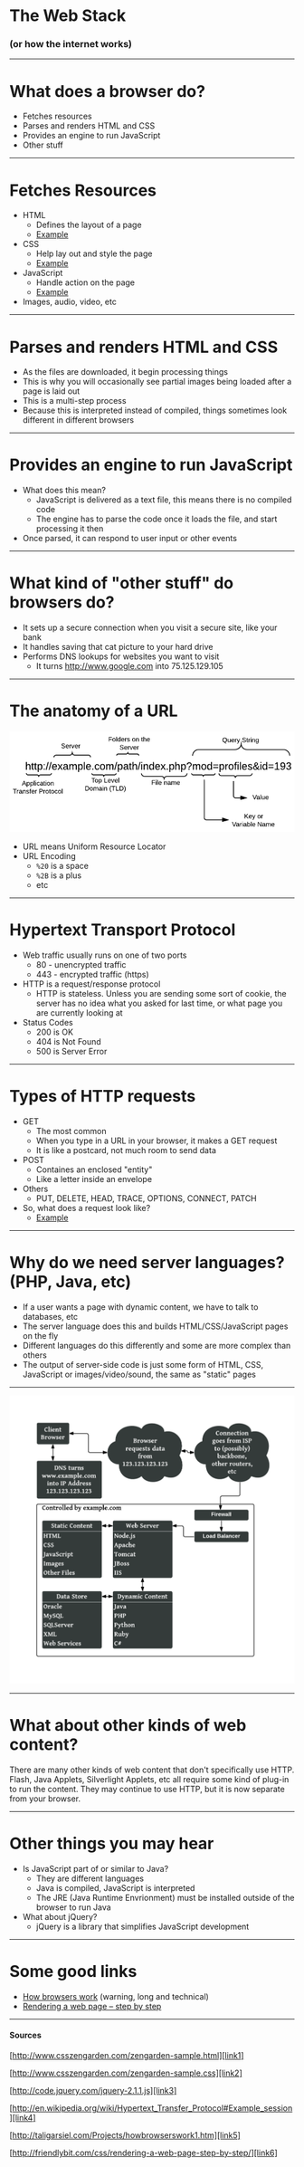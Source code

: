 # The Web Stack
### (or how the internet works)

---

# What does a browser do?

* Fetches resources
* Parses and renders HTML and CSS
* Provides an engine to run JavaScript
* Other stuff

---

# Fetches Resources

* HTML
	* Defines the layout of a page
	* [Example][link1]
* CSS
	* Help lay out and style the page
	* [Example][link2]
* JavaScript
	* Handle action on the page
	* [Example][link3]
* Images, audio, video, etc

---

# Parses and renders HTML and CSS

* As the files are downloaded, it begin processing things
* This is why you will occasionally see partial images being loaded after a page is laid out
* This is a multi-step process
* Because this is interpreted instead of compiled, things sometimes look different in different browsers

---

# Provides an engine to run JavaScript

* What does this mean?
	* JavaScript is delivered as a text file, this means there is no compiled code
	* The engine has to parse the code once it loads the file, and start processing it then
* Once parsed, it can respond to user input or other events

---

# What kind of "other stuff" do browsers do?

* It sets up a secure connection when you visit a secure site, like your bank
* It handles saving that cat picture to your hard drive
* Performs DNS lookups for websites you want to visit
	* It turns http://www.google.com into 75.125.129.105

---

# The anatomy of a URL

<img src='/assets/2014-08-12/url.png' class='img-responsive' />

* URL means Uniform Resource Locator
* URL Encoding
	* `%20` is a space
	* `%2B` is a plus
	* etc

---

# Hypertext Transport Protocol

* Web traffic usually runs on one of two ports
	* 80 - unencrypted traffic
	* 443 - encrypted traffic (https)
* HTTP is a request/response protocol
	* HTTP is stateless. Unless you are sending some sort of cookie, the server has no idea what you asked for last time, or what page you are currently looking at
* Status Codes
	* 200 is OK
	* 404 is Not Found
	* 500 is Server Error

---

# Types of HTTP requests

* GET
	* The most common
	* When you type in a URL in your browser, it makes a GET request
	* It is like a postcard, not much room to send data
* POST
	* Containes an enclosed "entity"
	* Like a letter inside an envelope
* Others
	* PUT, DELETE, HEAD, TRACE, OPTIONS, CONNECT, PATCH
* So, what does a request look like?
	* [Example][link4]

---

# Why do we need server languages? (PHP, Java, etc)

* If a user wants a page with dynamic content, we have to talk to databases, etc
* The server language does this and builds HTML/CSS/JavaScript pages on the fly
* Different languages do this differently and some are more complex than others
* The output of server-side code is just some form of HTML, CSS, JavaScript or images/video/sound, the same as "static" pages

---

<img src='/assets/2014-08-12/diagram.png' class='img-responsive' />

---

# What about other kinds of web content?

There are many other kinds of web content that don't specifically use HTTP. Flash, Java Applets, Silverlight Applets, etc all require some kind of plug-in to run the content. They may continue to use HTTP, but it is now separate from your browser.

---

# Other things you may hear

* Is JavaScript part of or similar to Java?
	* They are different languages
	* Java is compiled, JavaScript is interpreted
	* The JRE (Java Runtime Envrionment) must be installed outside of the browser to run Java
* What about jQuery?
	* jQuery is a library that simplifies JavaScript development

---

# Some good links

* [How browsers work][link5] (warning, long and technical)
* [Rendering a web page – step by step][link6]

---

#### Sources

[http://www.csszengarden.com/zengarden-sample.html][link1]

[http://www.csszengarden.com/zengarden-sample.css][link2]

[http://code.jquery.com/jquery-2.1.1.js][link3]

[http://en.wikipedia.org/wiki/Hypertext_Transfer_Protocol#Example_session][link4]

[http://taligarsiel.com/Projects/howbrowserswork1.htm][link5]

[http://friendlybit.com/css/rendering-a-web-page-step-by-step/][link6]

[link1]: http://www.csszengarden.com/zengarden-sample.html
[link2]: http://www.csszengarden.com/zengarden-sample.css
[link3]: http://code.jquery.com/jquery-2.1.1.js
[link4]: http://en.wikipedia.org/wiki/Hypertext_Transfer_Protocol#Example_session
[link5]: http://taligarsiel.com/Projects/howbrowserswork1.htm
[link6]: http://friendlybit.com/css/rendering-a-web-page-step-by-step/